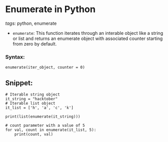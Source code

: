 # Enumerate in Python

*tags:* python, enumerate

* `enumerate`: This function iterates through an interable object like a string or list and returns an enumerate object with associated counter starting from zero by default.

### Syntax:
```
enumerate(iter_object, counter = 0)
```

## Snippet:

```
# Iterable string object
it_string = "hacktober"
# Iterable list object
it_list = ['h', 'a', 'c', 'k']

print(list(enumerate(it_string)))

# count parameter with a value of 5
for val, count in enumerate(it_list, 5):
    print(count, val)
```
